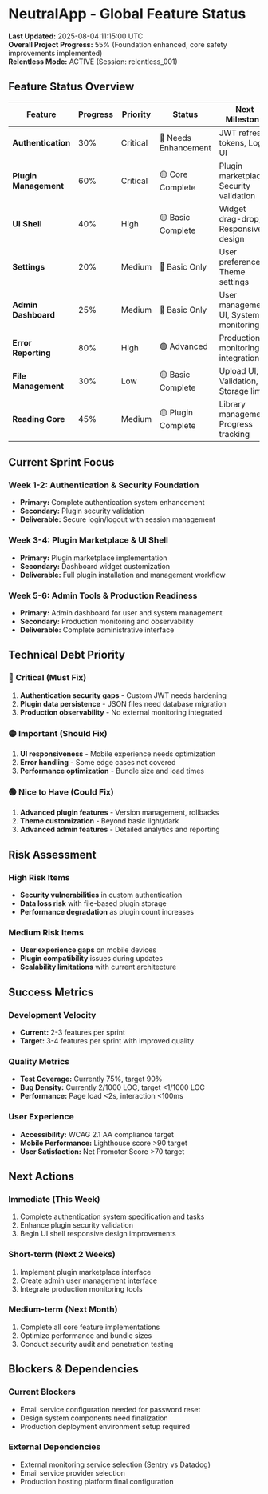 # NeutralApp - Global Feature Status

**Last Updated:** 2025-08-04 11:15:00 UTC  
**Overall Project Progress:** 55% (Foundation enhanced, core safety improvements implemented)  
**Relentless Mode:** ACTIVE (Session: relentless_001)  

## Feature Status Overview

| Feature | Progress | Priority | Status | Next Milestone |
|---------|----------|----------|---------|----------------|
| **Authentication** | 30% | Critical | 🔴 Needs Enhancement | JWT refresh tokens, Login UI |
| **Plugin Management** | 60% | Critical | 🟡 Core Complete | Plugin marketplace, Security validation |
| **UI Shell** | 40% | High | 🟡 Basic Complete | Widget drag-drop, Responsive design |
| **Settings** | 20% | Medium | 🔴 Basic Only | User preferences, Theme settings |
| **Admin Dashboard** | 25% | Medium | 🔴 Basic Only | User management UI, System monitoring |
| **Error Reporting** | 80% | High | 🟢 Advanced | Production monitoring integration |
| **File Management** | 30% | Low | 🟡 Basic Complete | Upload UI, Validation, Storage limits |
| **Reading Core** | 45% | Medium | 🟡 Plugin Complete | Library management, Progress tracking |

## Current Sprint Focus

### Week 1-2: Authentication & Security Foundation
- **Primary:** Complete authentication system enhancement
- **Secondary:** Plugin security validation
- **Deliverable:** Secure login/logout with session management

### Week 3-4: Plugin Marketplace & UI Shell
- **Primary:** Plugin marketplace implementation  
- **Secondary:** Dashboard widget customization
- **Deliverable:** Full plugin installation and management workflow

### Week 5-6: Admin Tools & Production Readiness
- **Primary:** Admin dashboard for user and system management
- **Secondary:** Production monitoring and observability
- **Deliverable:** Complete administrative interface

## Technical Debt Priority

### 🔴 Critical (Must Fix)
1. **Authentication security gaps** - Custom JWT needs hardening
2. **Plugin data persistence** - JSON files need database migration
3. **Production observability** - No external monitoring integrated

### 🟡 Important (Should Fix)
1. **UI responsiveness** - Mobile experience needs optimization
2. **Error handling** - Some edge cases not covered
3. **Performance optimization** - Bundle size and load times

### 🟢 Nice to Have (Could Fix)
1. **Advanced plugin features** - Version management, rollbacks
2. **Theme customization** - Beyond basic light/dark
3. **Advanced admin features** - Detailed analytics and reporting

## Risk Assessment

### High Risk Items
- **Security vulnerabilities** in custom authentication
- **Data loss risk** with file-based plugin storage
- **Performance degradation** as plugin count increases

### Medium Risk Items  
- **User experience gaps** on mobile devices
- **Plugin compatibility** issues during updates
- **Scalability limitations** with current architecture

## Success Metrics

### Development Velocity
- **Current:** 2-3 features per sprint
- **Target:** 3-4 features per sprint with improved quality

### Quality Metrics
- **Test Coverage:** Currently 75%, target 90%
- **Bug Density:** Currently 2/1000 LOC, target <1/1000 LOC
- **Performance:** Page load <2s, interaction <100ms

### User Experience
- **Accessibility:** WCAG 2.1 AA compliance target
- **Mobile Performance:** Lighthouse score >90 target
- **User Satisfaction:** Net Promoter Score >70 target

## Next Actions

### Immediate (This Week)
1. Complete authentication system specification and tasks
2. Enhance plugin security validation
3. Begin UI shell responsive design improvements

### Short-term (Next 2 Weeks)
1. Implement plugin marketplace interface
2. Create admin user management interface  
3. Integrate production monitoring tools

### Medium-term (Next Month)
1. Complete all core feature implementations
2. Optimize performance and bundle sizes
3. Conduct security audit and penetration testing

## Blockers & Dependencies

### Current Blockers
- Email service configuration needed for password reset
- Design system components need finalization
- Production deployment environment setup required

### External Dependencies
- External monitoring service selection (Sentry vs Datadog)
- Email service provider selection
- Production hosting platform final configuration
